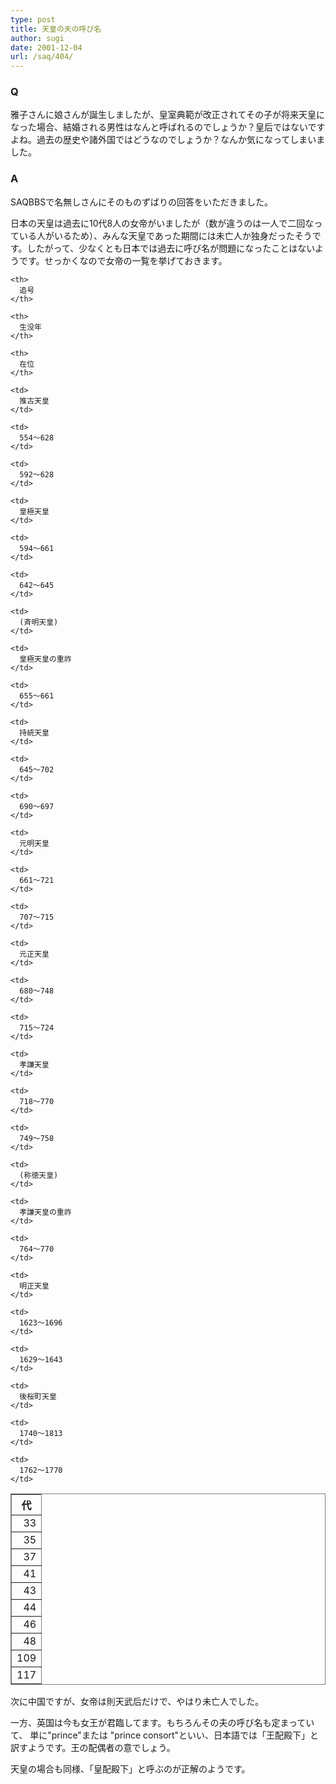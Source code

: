 ```yaml
---
type: post
title: 天皇の夫の呼び名
author: sugi
date: 2001-12-04
url: /saq/404/
---
```

### Q 

雅子さんに娘さんが誕生しましたが、皇室典範が改正されてその子が将来天皇になった場合、結婚される男性はなんと呼ばれるのでしょうか？皇后ではないですよね。過去の歴史や諸外国ではどうなのでしょうか？なんか気になってしまいました。

### A 

SAQBBSで名無しさんにそのものずばりの回答をいただきました。

日本の天皇は過去に10代8人の女帝がいましたが（数が違うのは一人で二回なっている人がいるため）、みんな天皇であった期間には未亡人か独身だったそうです。したがって、少なくとも日本では過去に呼び名が問題になったことはないようです。せっかくなので女帝の一覧を挙げておきます。

<table frame="box" rules="all">
  <tr>
    <th>
      代
    </th>
    
    <th>
      追号
    </th>
    
    <th>
      生没年
    </th>
    
    <th>
      在位
    </th>
  </tr>
  
  <tr>
    <td align="right">
      33
    </td>
    
    <td>
      推古天皇
    </td>
    
    <td>
      554～628
    </td>
    
    <td>
      592～628
    </td>
  </tr>
  
  <tr>
    <td align="right">
      35
    </td>
    
    <td>
      皇極天皇
    </td>
    
    <td>
      594～661
    </td>
    
    <td>
      642～645
    </td>
  </tr>
  
  <tr>
    <td align="right">
      37
    </td>
    
    <td>
      (斉明天皇)
    </td>
    
    <td>
      皇極天皇の重祚
    </td>
    
    <td>
      655～661
    </td>
  </tr>
  
  <tr>
    <td align="right">
      41
    </td>
    
    <td>
      持統天皇
    </td>
    
    <td>
      645～702
    </td>
    
    <td>
      690～697
    </td>
  </tr>
  
  <tr>
    <td align="right">
      43
    </td>
    
    <td>
      元明天皇
    </td>
    
    <td>
      661～721
    </td>
    
    <td>
      707～715
    </td>
  </tr>
  
  <tr>
    <td align="right">
      44
    </td>
    
    <td>
      元正天皇
    </td>
    
    <td>
      680～748
    </td>
    
    <td>
      715～724
    </td>
  </tr>
  
  <tr>
    <td align="right">
      46
    </td>
    
    <td>
      孝謙天皇
    </td>
    
    <td>
      718～770
    </td>
    
    <td>
      749～758
    </td>
  </tr>
  
  <tr>
    <td align="right">
      48
    </td>
    
    <td>
      (称徳天皇)
    </td>
    
    <td>
      孝謙天皇の重祚
    </td>
    
    <td>
      764～770
    </td>
  </tr>
  
  <tr>
    <td align="right">
      109
    </td>
    
    <td>
      明正天皇
    </td>
    
    <td>
      1623～1696
    </td>
    
    <td>
      1629～1643
    </td>
  </tr>
  
  <tr>
    <td align="right">
      117
    </td>
    
    <td>
      後桜町天皇
    </td>
    
    <td>
      1740～1813
    </td>
    
    <td>
      1762～1770
    </td>
  </tr>
</table>

次に中国ですが、女帝は則天武后だけで、やはり未亡人でした。

一方、英国は今も女王が君臨してます。もちろんその夫の呼び名も定まっていて、 単に"prince"または "prince consort"といい、日本語では「王配殿下」と訳すようです。王の配偶者の意でしょう。

天皇の場合も同様、「皇配殿下」と呼ぶのが正解のようです。
